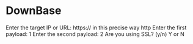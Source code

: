 # DownBase
Enter the target IP or URL: https://
in this precise way http
Enter the first payload: 1
Enter the second payload: 2
Are you using SSL? (y/n) Y or N

